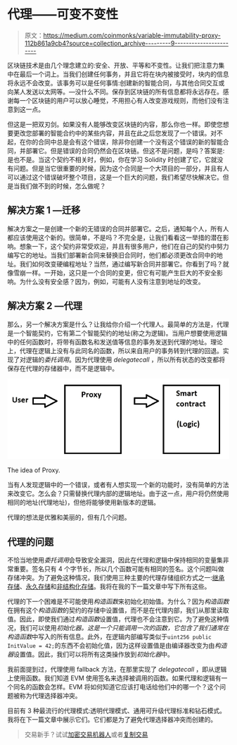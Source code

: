# 代理——可变不变性

> 原文：<https://medium.com/coinmonks/variable-immutability-proxy-112b861a9cb4?source=collection_archive---------9----------------------->

区块链技术是由几个理念建立的:安全、开放、平等和不变性。让我们把注意力集中在最后一个词上。当我们创建任何事务，并且它将在块内被接受时，块内的信息将永远不会改变。该事务可以是任何事情:创建新的智能合同，与其他合同交互或向某人发送以太网等。—没什么不同。保存到区块链的所有信息都将永远存在。感谢每一个区块链的用户可以放心睡觉，不用担心有人改变游戏规则，而他们没有注意到这一点。

但这是一把双刃剑。如果没有人能够改变区块链的内容，那么你也一样。即使您想要更改您部署的智能合约中的某些内容，并且在此之后您发现了一个错误。对不起，在你的合同中总是会有这个错误，除非你创建一个没有这个错误的新的智能合同，并部署它。但是错误的合同仍然会在区块链。但这不是问题，是吗？答案是:是也不是。当这个契约不相关时，例如，你在学习 Solidity 时创建了它，它就没有问题。但是当它很重要的时候，因为这个合同是一个大项目的一部分，并且有人可以通过这个错误破坏整个项目，这是一个巨大的问题，我们希望尽快解决它。但是当我们做不到的时候，怎么做呢？

## 解决方案 1 —迁移

解决方案之一是创建一个新的无错误的合同并部署它。之后，通知每个人，所有人都应该使用这个新的。很简单，不是吗？不完全是，让我们看看这一举措的潜在影响。想象一下，这个契约非常受欢迎，并且有很多用户，他们在自己的契约中努力编写它的地址。当我们部署新合同来替换旧合同时，他们都必须更改合同中的地址。我们如何改变硬编程地址？当然，通过编写新合同并部署它。你看到了吗？就像雪崩一样。一开始，这只是一个合同的变更，但它有可能产生巨大的不安全影响。为什么没有安全感？因为，例如，可能有人没有注意到地址的改变。

## 解决方案 2 —代理

那么，另一个解决方案是什么？让我给你介绍一个代理人。最简单的方法是，代理是一个智能契约，它有第二个智能契约的地址(称之为逻辑)。当用户想要使用逻辑中的任何函数时，将带有函数名和发送值等信息的事务发送到代理的地址。理论上，代理在逻辑上没有与此同名的函数，所以来自用户的事务转到代理的回退。实现了对逻辑的*委托调用*。因为代理使用 *delegatecall* ，所以所有状态的改变都将保存在代理的存储器中，而不是逻辑中。

![](img/a221f515fc16af17ee6b3adf2a9b0085.png)

The idea of Proxy.

当有人发现逻辑中的一个错误，或者有人想实现一个新的功能时，没有简单的方法来改变它。怎么会？只需替换代理内部的逻辑地址。由于这一点，用户将仍然使用相同的地址(代理地址)，但他将能够使用新版本的逻辑。

代理的想法是优雅和美丽的，但有几个问题。

## 代理的问题

不恰当地使用*委托调用*会导致安全漏洞，因此在代理和逻辑中保持相同的变量集非常重要。签名只有 4 个字节长，所以几个函数可能有相同的签名。这个问题叫做存储冲突。为了避免这种情况，我们使用三种主要的代理存储组织方式之一:[继承存储](/coinmonks/proxy-inherited-storage-7887f63944e6)、[永久存储](/coinmonks/proxy-eternal-storage-f67c54972cdb)和[非结构化存储](/coinmonks/proxy-unstructured-storage-7f41a9ac22f2)。我将在我的下一篇文章中写下所有这些。

代理的下一个困难是不可能使用*构造函数*来初始化初始值。为什么？因为*构造函数*在拥有这个*构造函数*的契约的存储中设置值，而不是在代理内部，我们从那里读取值。因此，即使我们通过*构造函数*设置值，代理也不会注意到它。为了避免这种情况，我们可以使用*初始化器。*这是一个只能调用一次的函数，它包含了我们通常在*构造函数*中写入的所有信息。此外，在逻辑内部编写类似于`uint256 public InitValue = 42;`的东西不会初始化值，因为这样设置值是由编译器改变为由*构造器*设置值。因此，我们可以将所有这类操作放到*初始化器*中。

我前面提到过，代理使用 fallback 方法，在那里实现了 *delegatecall* ，即从逻辑上使用函数。我们知道 EVM 使用签名来选择被调用的函数。如果代理和逻辑有一个同名的函数会怎样。EVM 将如何知道它应该打电话给他们中的哪一个？这个问题被称为代理选择器冲突。

目前有 3 种最流行的代理模式:透明代理模式、通用可升级代理标准和钻石模式。我将在下一篇文章中展示它们。它们都是为了避免代理选择器冲突而创建的。

> 交易新手？试试[加密交易机器人](/coinmonks/crypto-trading-bot-c2ffce8acb2a)或者[复制交易](/coinmonks/top-10-crypto-copy-trading-platforms-for-beginners-d0c37c7d698c)